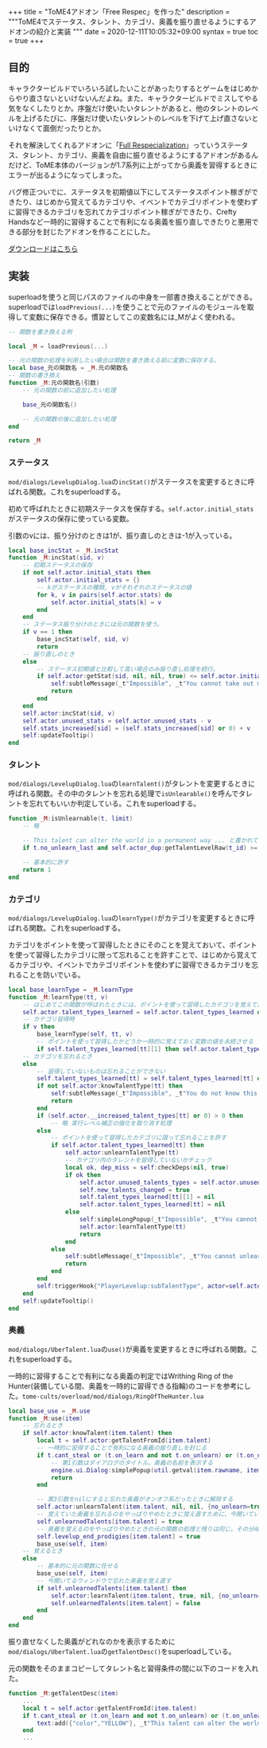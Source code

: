 +++
title = "ToME4アドオン「Free Respec」を作った"
description = """ToME4でステータス、タレント、カテゴリ、奥義を振り直せるようにするアドオンの紹介と実装
"""
date = 2020-12-11T10:05:32+09:00
syntax = true
toc = true
+++
<!--more-->
## 目的
キャラクタービルドでいろいろ試したいことがあったりするとゲームをはじめからやり直さないといけないんだよね。また、キャラクタービルドでミスしてやる気をなくしたりとか。序盤だけ使いたいタレントがあると、他のタレントのレベルを上げるたびに、序盤だけ使いたいタレントのレベルを下げて上げ直さないといけなくて面倒だったりとか。

それを解決してくれるアドオンに「[Full Respecialization][full]」っていうステータス、タレント、カテゴリ、奥義を自由に振り直せるようにするアドオンがあるんだけど、ToME本体のバージョンが1.7系列に上がってから奥義を習得するときにエラーが出るようになってしまった。

バグ修正ついでに、ステータスを初期値以下にしてステータスポイント稼ぎができたり、はじめから覚えてるカテゴリや、イベントでカテゴリポイントを使わずに習得できるカテゴリを忘れてカテゴリポイント稼ぎができたり、Crefty Handsなど一時的に習得することで有利になる奥義を振り直しできたりと悪用できる部分を封じたアドオンを作ることにした。

[ダウンロードはこちら][free]

## 実装
superloadを使うと同じパスのファイルの中身を一部書き換えることができる。superloadでは`loadPrevious(...)`を使うことで元のファイルのモジュールを取得して変数に保存できる。慣習としてこの変数名には_Mがよく使われる。
```lua
-- 関数を書き換える例

local _M = loadPrevious(...)

-- 元の関数の処理を利用したい場合は関数を書き換える前に変数に保存する。
local base_元の関数名 = _M.元の関数名
-- 関数の書き換え
function _M:元の関数名(引数)
	-- 元の関数の前に追加したい処理

	base_元の関数名()

	-- 元の関数の後に追加したい処理
end

return _M
```

### ステータス
`mod/dialogs/LevelupDialog.lua`の`incStat()`がステータスを変更するときに呼ばれる関数。これをsuperloadする。

初めて呼ばれたときに初期ステータスを保存する。`self.actor.initial_stats`がステータスの保存に使っている変数。

引数のvには、振り分けのときは1が、振り直しのときは-1が入っている。

```lua
local base_incStat = _M.incStat
function _M:incStat(sid, v)
	-- 初期ステータスの保存
	if not self.actor.initial_stats then
		self.actor.initial_stats = {}
		-- kがステータスの種類, vがそれぞれのステータスの値
		for k, v in pairs(self.actor.stats) do
			self.actor.initial_stats[k] = v
		end
	end
	-- ステータス振り分けのときには元の関数を使う。
	if v == 1 then
		base_incStat(self, sid, v)
		return
	-- 振り直しのとき
	else
		-- ステータス初期値と比較して高い場合のみ振り直し処理を続行。
		if self.actor:getStat(sid, nil, nil, true) <= self.actor.initial_stats[sid] then
			self:subtleMessage(_t"Impossible", _t"You cannot take out more points!", subtleMessageErrorColor)
			return
		end
	end
	self.actor:incStat(sid, v)
	self.actor.unused_stats = self.actor.unused_stats - v
	self.stats_increased[sid] = (self.stats_increased[sid] or 0) + v
	self:updateTooltip()
end
```

### タレント
`mod/dialogs/LevelupDialog.lua`の`learnTalent()`がタレントを変更するときに呼ばれる関数。その中のタレントを忘れる処理で`isUnlearable()`を呼んでタレントを忘れてもいいか判定している。これをsuperloadする。

```lua
function _M:isUnlearnable(t, limit)
	-- 略

	-- This talent can alter the world in a permanent way ... と書かれている直近4ポイントでも振り直せないタレントの振り直し防止
	if t.no_unlearn_last and self.actor_dup:getTalentLevelRaw(t_id) >= self.actor:getTalentLevelRaw(t_id) then return nil end

	-- 基本的に許す
	return 1
end
```

### カテゴリ
`mod/dialogs/LevelupDialog.lua`の`learnType()`がカテゴリを変更するときに呼ばれる関数。これをsuperloadする。

カテゴリをポイントを使って習得したときにそのことを覚えておいて、ポイントを使って習得したカテゴリに限って忘れることを許すことで、はじめから覚えてるカテゴリや、イベントでカテゴリポイントを使わずに習得できるカテゴリを忘れることを防いでいる。

```lua
local base_learnType = _M.learnType
function _M:learnType(tt, v)
	-- はじめてこの関数が呼ばれたときには、ポイントを使って習得したカテゴリを覚えておく変数を初期化する
	self.actor.talent_types_learned = self.actor.talent_types_learned or {}
	-- カテゴリ習得時
	if v then
		base_learnType(self, tt, v)
		-- ポイントを使って習得したかどうか一時的に覚えておく変数の値を永続させる
		if self.talent_types_learned[tt][1] then self.actor.talent_types_learned[tt] = true end
	-- カテゴリを忘れるとき
	else
		-- 習得していないものは忘れることができない
		self.talent_types_learned[tt] = self.talent_types_learned[tt] or {}
		if not self.actor:knowTalentType(tt) then
			self:subtleMessage(_t"Impossible", _t"You do not know this category!", subtleMessageErrorColor)
			return
		end
		if (self.actor.__increased_talent_types[tt] or 0) > 0 then
			-- 略 実行レベル補正の強化を取り消す処理
		else
			-- ポイントを使って習得したカテゴリに限って忘れることを許す
			if self.actor.talent_types_learned[tt] then
				self.actor:unlearnTalentType(tt)
				-- カテゴリ内のタレントを習得していないかチェック
				local ok, dep_miss = self:checkDeps(nil, true)
				if ok then
					self.actor.unused_talents_types = self.actor.unused_talents_types + 1
					self.new_talents_changed = true
					self.talent_types_learned[tt][1] = nil
					self.actor.talent_types_learned[tt] = nil
				else
					self:simpleLongPopup(_t"Impossible", _t"You cannot unlearn this category because of: "..dep_miss, game.w * 0.4)
					self.actor:learnTalentType(tt)
					return
				end
			else
				self:subtleMessage(_t"Impossible", _t"You cannot unlearn this category!", subtleMessageWarningColor)
				return
			end
		end
		self:triggerHook{"PlayerLevelup:subTalentType", actor=self.actor, tt=tt}
	end
	self:updateTooltip()
end
```

### 奥義
`mod/dialogs/UberTalent.lua`の`use()`が奥義を変更するときに呼ばれる関数。これをsuperloadする。

一時的に習得することで有利になる奥義の判定ではWrithing Ring of the Hunter(装備している間、奥義を一時的に習得できる指輪)のコードを参考にした。`tome-cults/overload/mod/dialogs/RingOfTheHunter.lua`

```lua
local base_use = _M.use
function _M:use(item)
	-- 忘れるとき
	if self.actor:knowTalent(item.talent) then
		local t = self.actor:getTalentFromId(item.talent)
		-- 一時的に習得することで有利になる奥義の振り直しを封じる
		if t.cant_steal or (t.on_learn and not t.on_unlearn) or (t.on_unlearn and not t.on_learn) then
			-- 第1引数はダイアログのタイトル。奥義の名前を表示する
			engine.ui.Dialog:simplePopup(util.getval(item.rawname, item), "You cannot unlearn this talent!")
			return
		end

		-- 第3引数をnilにすると忘れた奥義がオンオフ系だったときに解除する
		self.actor:unlearnTalent(item.talent, nil, nil, {no_unlearn=true})
		-- 覚えていた奥義を忘れるのをやっぱりやめたときに覚え直すために、今開いているウィンドウで忘れたことを保存しておく
		self.unlearnedTalents[item.talent] = true
		-- 奥義を覚えるのをやっぱりやめたときの元の関数の処理と残りは同じ。その分岐に入るように変数を書き換えて元の関数を呼ぶ
		self.levelup_end_prodigies[item.talent] = true
		base_use(self, item)
	-- 覚えるとき
	else
		-- 基本的に元の関数に任せる
		base_use(self, item)
		-- 今開いてるウィンドウで忘れた奥義を覚え直す
		if self.unlearnedTalents[item.talent] then
			self.actor:learnTalent(item.talent, true, nil, {no_unlearn=true})
			self.unlearnedTalents[item.talent] = false
		end
	end
end
```

振り直せなくした奥義がどれなのかを表示するために`mod/dialogs/UberTalent.lua`の`getTalentDesc()`をsuperloadしている。

元の関数をそのままコピーしてタレント名と習得条件の間に以下のコードを入れた。
```lua
function _M:getTalentDesc(item)
	...
	local t = self.actor:getTalentFromId(item.talent)
	if t.cant_steal or (t.on_learn and not t.on_unlearn) or (t.on_unlearn and not t.on_learn) then
		text:add({"color","YELLOW"}, _t"This talent can alter the world in a permanent way; as such, you can never unlearn it once known.", {"color","LAST"}, true, true)
	end
	...
```

[full]:https://te4.org/games/addons/tome/FullRespec
[free]:https://te4.org/games/addons/tome/free-respec
